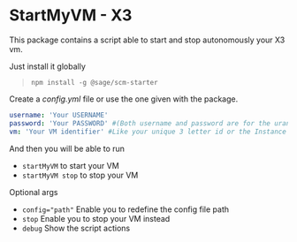 # StartMyVM - X3

This package contains a script able to start and stop autonomously your X3 vm.

Just install it globally
> `npm install -g @sage/scm-starter`

Create a _config.yml_ file or use the one given with the package.

```YAML
username: 'Your USERNAME'
password: 'Your PASSWORD' #(Both username and password are for the uranus2 server)
vm: 'Your VM identifier' #Like your unique 3 letter id or the Instance name (upper case)
```

And then you will be able to run

- `startMyVM` to start your VM
- `startMyVM stop` to stop your VM

Optional args

- `config="path"` Enable you to redefine the config file path
- `stop` Enable you to stop your VM instead
- `debug` Show the script actions
